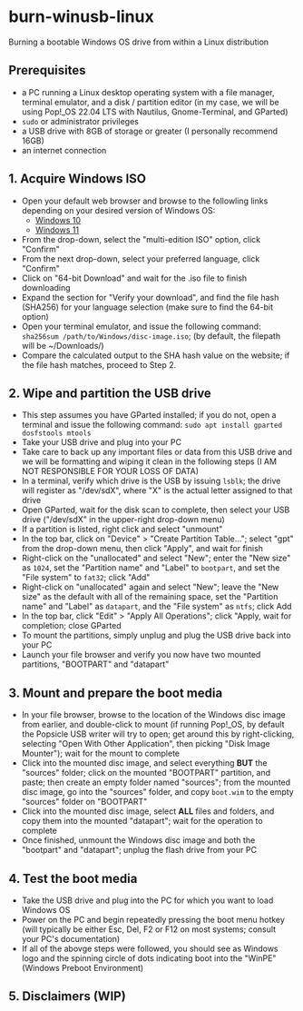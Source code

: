 # burn-winusb-linux  
Burning a bootable Windows OS drive from within a Linux distribution  

## Prerequisites  
- a PC running a Linux desktop operating system with a file manager, terminal emulator, and a disk / partition editor (in my case, we will be using Pop!_OS 22.04 LTS with Nautilus, Gnome-Terminal, and GParted)  
- `sudo` or administrator privileges  
- a USB drive with 8GB of storage or greater (I personally recommend 16GB)  
- an internet connection  

## 1. Acquire Windows ISO  
- Open your default web browser and browse to the followling links depending on your desired version of Windows OS:  
  - [Windows 10](https://www.microsoft.com/en-us/software-download/windows10ISO)  
  - [Windows 11](https://www.microsoft.com/software-download/windows11)  
- From the drop-down, select the "multi-edition ISO" option, click "Confirm"  
- From the next drop-down, select your preferred language, click "Confirm"  
- Click on "64-bit Download" and wait for the .iso file to finish downloading  
- Expand the section for "Verify your download", and find the file hash (SHA256) for your language selection (make sure to find the 64-bit option)  
- Open your terminal emulator, and issue the following command: `sha256sum /path/to/Windows/disc-image.iso`; (by default, the filepath will be ~/Downloads/)  
- Compare the calculated output to the SHA hash value on the website; if the file hash matches, proceed to Step 2.

## 2. Wipe and partition the USB drive
- This step assumes you have GParted installed; if you do not, open a terminal and issue the following command: `sudo apt install gparted dosfstools mtools`  
- Take your USB drive and plug into your PC  
- Take care to back up any important files or data from this USB drive and we will be formatting and wiping it clean in the following steps (I AM NOT RESPONSIBLE FOR YOUR LOSS OF DATA)  
- In a terminal, verify which drive is the USB by issuing `lsblk`; the drive will register as "/dev/sdX", where "X" is the actual letter assigned to that drive  
- Open GParted, wait for the disk scan to complete, then select your USB drive ("/dev/sdX" in the upper-right drop-down menu)  
- If a partition is listed, right click and select "unmount"  
- In the top bar, click on "Device" > "Create Partition Table..."; select "gpt" from the drop-down menu, then click "Apply", and wait for finish  
- Right-click on the "unallocated" and select "New"; enter the "New size" as `1024`, set the "Partition name" and "Label" to `bootpart`, and set the "File system" to `fat32`; click "Add"  
- Right-click on "unallocated" again and select "New"; leave the "New size" as the default with all of the remaining space, set the "Partition name" and "Label" as `datapart`, and the "File system" as `ntfs`; click Add  
- In the top bar, click "Edit" > "Apply All Operations"; click "Apply, wait for completion; close GParted  
- To mount the partitions, simply unplug and plug the USB drive back into your PC  
- Launch your file browser and verify you now have two mounted partitions, "BOOTPART" and "datapart"

## 3. Mount and prepare the boot media
- In your file browser, browse to the location of the Windows disc image from earlier, and double-click to mount (if running Pop!_OS, by default the Popsicle USB writer will try to open; get around this by right-clicking, selecting "Open With Other Application", then picking "Disk Image Mounter"); wait for the mount to complete  
- Click into the mounted disc image, and select everything **BUT** the "sources" folder; click on the mounted "BOOTPART" partition, and paste; then create an empty folder named "sources"; from the mounted disc image, go into the "sources" folder, and copy `boot.wim` to the empty "sources" folder on "BOOTPART"  
- Click into the mounted disc image, select **ALL** files and folders, and copy them into the mounted "datapart"; wait for the operation to complete  
- Once finished, unmount the Windows disc image and both the "bootpart" and "datapart"; unplug the flash drive from your PC  

## 4. Test the boot media
- Take the USB drive and plug into the PC for which you want to load Windows OS  
- Power on the PC and begin repeatedly pressing the boot menu hotkey (will typically be either Esc, Del, F2 or F12 on most systems; consult your PC's documentation)  
- If all of the abovge steps were followed, you should see as Windows logo and the spinning circle of dots indicating boot into the "WinPE" (Windows Preboot Environment)  

## 5. Disclaimers (WIP) 

